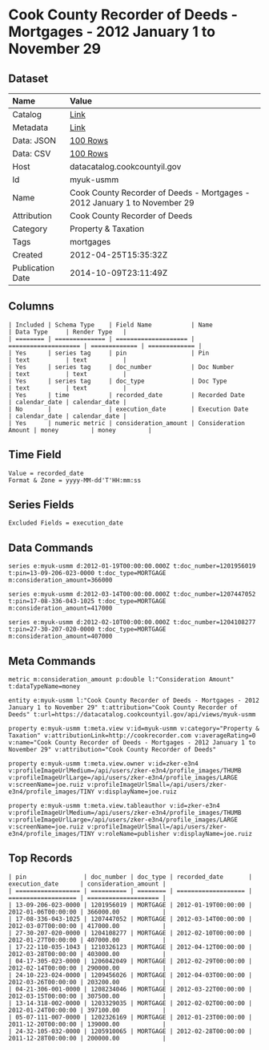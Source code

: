# Cook County Recorder of Deeds - Mortgages - 2012 January 1 to November 29

## Dataset

| Name | Value |
| :--- | :---- |
| Catalog | [Link](https://catalog.data.gov/dataset/cook-county-recorder-of-deeds-mortgages-2012-january-1-to-november-29) |
| Metadata | [Link](https://datacatalog.cookcountyil.gov/api/views/myuk-usmm) |
| Data: JSON | [100 Rows](https://datacatalog.cookcountyil.gov/api/views/myuk-usmm/rows.json?max_rows=100) |
| Data: CSV | [100 Rows](https://datacatalog.cookcountyil.gov/api/views/myuk-usmm/rows.csv?max_rows=100) |
| Host | datacatalog.cookcountyil.gov |
| Id | myuk-usmm |
| Name | Cook County Recorder of Deeds - Mortgages - 2012 January 1 to November 29 |
| Attribution | Cook County Recorder of Deeds |
| Category | Property & Taxation |
| Tags | mortgages |
| Created | 2012-04-25T15:35:32Z |
| Publication Date | 2014-10-09T23:11:49Z |

## Columns

```ls
| Included | Schema Type    | Field Name           | Name                 | Data Type     | Render Type   |
| ======== | ============== | ==================== | ==================== | ============= | ============= |
| Yes      | series tag     | pin                  | Pin                  | text          | text          |
| Yes      | series tag     | doc_number           | Doc Number           | text          | text          |
| Yes      | series tag     | doc_type             | Doc Type             | text          | text          |
| Yes      | time           | recorded_date        | Recorded Date        | calendar_date | calendar_date |
| No       |                | execution_date       | Execution Date       | calendar_date | calendar_date |
| Yes      | numeric metric | consideration_amount | Consideration Amount | money         | money         |
```

## Time Field

```ls
Value = recorded_date
Format & Zone = yyyy-MM-dd'T'HH:mm:ss
```

## Series Fields

```ls
Excluded Fields = execution_date
```

## Data Commands

```ls
series e:myuk-usmm d:2012-01-19T00:00:00.000Z t:doc_number=1201956019 t:pin=13-09-206-023-0000 t:doc_type=MORTGAGE m:consideration_amount=366000

series e:myuk-usmm d:2012-03-14T00:00:00.000Z t:doc_number=1207447052 t:pin=17-08-336-043-1025 t:doc_type=MORTGAGE m:consideration_amount=417000

series e:myuk-usmm d:2012-02-10T00:00:00.000Z t:doc_number=1204108277 t:pin=27-30-207-020-0000 t:doc_type=MORTGAGE m:consideration_amount=407000
```

## Meta Commands

```ls
metric m:consideration_amount p:double l:"Consideration Amount" t:dataTypeName=money

entity e:myuk-usmm l:"Cook County Recorder of Deeds - Mortgages - 2012 January 1 to November 29" t:attribution="Cook County Recorder of Deeds" t:url=https://datacatalog.cookcountyil.gov/api/views/myuk-usmm

property e:myuk-usmm t:meta.view v:id=myuk-usmm v:category="Property & Taxation" v:attributionLink=http://cookrecorder.com v:averageRating=0 v:name="Cook County Recorder of Deeds - Mortgages - 2012 January 1 to November 29" v:attribution="Cook County Recorder of Deeds"

property e:myuk-usmm t:meta.view.owner v:id=zker-e3n4 v:profileImageUrlMedium=/api/users/zker-e3n4/profile_images/THUMB v:profileImageUrlLarge=/api/users/zker-e3n4/profile_images/LARGE v:screenName=joe.ruiz v:profileImageUrlSmall=/api/users/zker-e3n4/profile_images/TINY v:displayName=joe.ruiz

property e:myuk-usmm t:meta.view.tableauthor v:id=zker-e3n4 v:profileImageUrlMedium=/api/users/zker-e3n4/profile_images/THUMB v:profileImageUrlLarge=/api/users/zker-e3n4/profile_images/LARGE v:screenName=joe.ruiz v:profileImageUrlSmall=/api/users/zker-e3n4/profile_images/TINY v:roleName=publisher v:displayName=joe.ruiz
```

## Top Records

```ls
| pin                | doc_number | doc_type | recorded_date       | execution_date      | consideration_amount | 
| ================== | ========== | ======== | =================== | =================== | ==================== | 
| 13-09-206-023-0000 | 1201956019 | MORTGAGE | 2012-01-19T00:00:00 | 2012-01-06T00:00:00 | 366000.00            | 
| 17-08-336-043-1025 | 1207447052 | MORTGAGE | 2012-03-14T00:00:00 | 2012-03-07T00:00:00 | 417000.00            | 
| 27-30-207-020-0000 | 1204108277 | MORTGAGE | 2012-02-10T00:00:00 | 2012-01-27T00:00:00 | 407000.00            | 
| 17-22-110-035-1043 | 1210326123 | MORTGAGE | 2012-04-12T00:00:00 | 2012-03-28T00:00:00 | 403000.00            | 
| 04-17-305-023-0000 | 1206042049 | MORTGAGE | 2012-02-29T00:00:00 | 2012-02-14T00:00:00 | 290000.00            | 
| 24-10-223-024-0000 | 1209456026 | MORTGAGE | 2012-04-03T00:00:00 | 2012-03-26T00:00:00 | 203200.00            | 
| 04-21-306-001-0000 | 1208234046 | MORTGAGE | 2012-03-22T00:00:00 | 2012-03-15T00:00:00 | 307500.00            | 
| 13-14-318-002-0000 | 1203329035 | MORTGAGE | 2012-02-02T00:00:00 | 2012-01-24T00:00:00 | 397100.00            | 
| 05-07-111-007-0000 | 1202326169 | MORTGAGE | 2012-01-23T00:00:00 | 2011-12-20T00:00:00 | 139000.00            | 
| 24-32-105-032-0000 | 1205910065 | MORTGAGE | 2012-02-28T00:00:00 | 2011-12-28T00:00:00 | 200000.00            | 
```